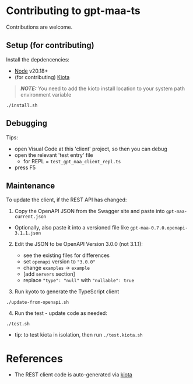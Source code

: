 # Contributing to gpt-maa-ts

Contributions are welcome.

## Setup (for contributing)

Install the depdencencies:

- [Node](https://nodejs.org/en/download/package-manager) v20.18+
- (for contributing) [Kiota](https://learn.microsoft.com/en-us/openapi/kiota/install?tabs=bash)

> **_NOTE:_** You need to add the kioto install location to your system path environment variable

```
./install.sh
```

## Debugging

Tips:

- open Visual Code at this 'client' project, so then you can debug
- open the relevant 'test entry' file
  - for REPL = `test_gpt_maa_client_repl.ts`
- press F5

## Maintenance

To update the client, if the REST API has changed:

1. Copy the OpenAPI JSON from the Swagger site and paste into `gpt-maa-current.json`

- Optionally, also paste it into a versioned file like `gpt-maa-0.7.0.openapi-3.1.1.json`

2. Edit the JSON to be OpenAPI Version 3.0.0 (not 3.1.1):

   - see the existing files for differences
   - set `openapi` version to `"3.0.0"`
   - change `examples` -> `example`
   - [add `servers` section]
   - replace `"type": "null"` with `"nullable": true`

3. Run kyoto to generate the TypeScript client

```
./update-from-openapi.sh
```

4. Run the test - update code as needed:

```
./test.sh
```

- tip: to test kiota in isolation, then run `./test.kiota.sh`

# References

- The REST client code is auto-generated via [kiota](https://learn.microsoft.com/en-us/openapi/kiota/quickstarts/typescript)

